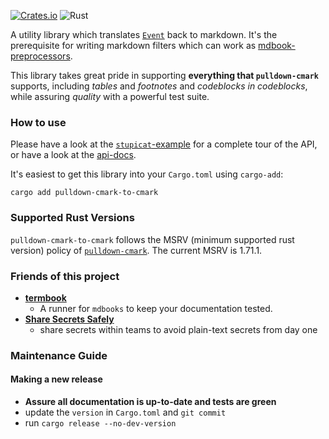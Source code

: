 [![Crates.io](https://img.shields.io/crates/v/pulldown-cmark-to-cmark)](https://crates.io/crates/pulldown-cmark-to-cmark)
![Rust](https://github.com/Byron/pulldown-cmark-to-cmark/workflows/Rust/badge.svg)

A utility library which translates [`Event`][pdcm-event] back to markdown.
It's the prerequisite for writing markdown filters which can work as
[mdbook-preprocessors][mdbook-prep].

This library takes great pride in supporting **everything that `pulldown-cmark`** supports,
including *tables* and *footnotes* and *codeblocks in codeblocks*,
while assuring *quality* with a powerful test suite.

[pdcm-event]: https://docs.rs/pulldown-cmark/latest/pulldown_cmark/enum.Event.html
[mdbook-prep]: https://rust-lang.github.io/mdBook/for_developers/preprocessors.html

### How to use

Please have a look at the [`stupicat`-example][sc-example] for a complete tour
of the API, or have a look at the [api-docs][api].

It's easiest to get this library into your `Cargo.toml` using `cargo-add`:
```
cargo add pulldown-cmark-to-cmark
```

[sc-example]: https://github.com/Byron/pulldown-cmark-to-cmark/blob/76667725b61be24890fbdfed5e7ecdb4c1ad1dc8/examples/stupicat.rs#L21
[api]: https://docs.rs/crate/pulldown-cmark-to-cmark

### Supported Rust Versions

`pulldown-cmark-to-cmark` follows the MSRV (minimum supported rust version) policy of [`pulldown-cmark`]. The current MSRV is 1.71.1.

[`pulldown-cmark`]: https://github.com/pulldown-cmark/pulldown-cmark

### Friends of this project

 * [**termbook**](https://github.com/Byron/termbook)
   * A runner for `mdbooks` to keep your documentation tested.  
 * [**Share Secrets Safely**](https://github.com/Byron/share-secrets-safely)
   * share secrets within teams to avoid plain-text secrets from day one 

### Maintenance Guide

#### Making a new release

 * **Assure all documentation is up-to-date and tests are green**
 * update the `version` in `Cargo.toml` and `git commit`
 * run `cargo release --no-dev-version`
